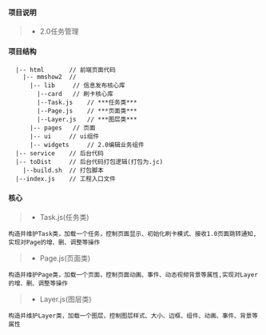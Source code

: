 #### 项目说明
>* 2.0任务管理
#### 项目结构
```
  |-- html       // 前端页面代码
    |-- mmshow2  // 
      |-- lib     // 信息发布核心库
        |--card   // 刷卡核心库
        |--Task.js    // ***任务类***
        |--Page.js    // ***页面类***
        |--Layer.js   // ***图层类***
      |-- pages   // 页面
      |-- ui     // ui组件
      |-- widgets     // 2.0编辑业务组件
  |-- service    // 后台代码
  |-- toDist     // 后台代码打包逻辑(打包为.jc)
    |--build.sh  // 打包脚本
  |--index.js    // 工程入口文件
```
#### 核心
>* Task.js(任务类)
```
构造并维护Task类，加载一个任务，控制页面显示、初始化刷卡模式、接收1.0页面跳转通知,实现对Page的增、删、调整等操作
```
>* Page.js(页面类)
```
构造并维护Page类，加载一个页面，控制页面动画、事件、动态视频背景等属性,实现对Layer的增、删、调整等操作
```
>* Layer.js(图层类)
```
构造并维护Layer类，加载一个图层，控制图层样式、大小、边框、组件、动画、事件、背景等属性
```